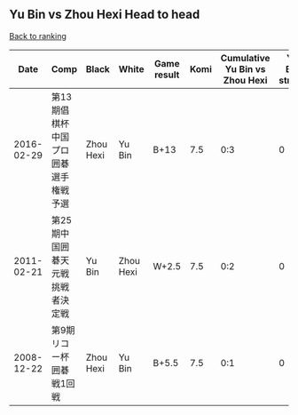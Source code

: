 ## Yu Bin vs Zhou Hexi Head to head

[Back to ranking](../../index.md)




| **Date** | **Comp** | **Black** | **White** | **Game result** | **Komi** | **Cumulative Yu Bin vs Zhou Hexi** | **Yu Bin streak** | **Zhou Hexi streak** | 
| --- | --- | --- | --- | --- | --- | --- | --- | --- |
| 2016-02-29 | 第13期倡棋杯中国プロ囲碁選手権戦予選 | Zhou Hexi | Yu Bin | B+13 | 7.5 | 0:3 | 0 | 3 | 
| 2011-02-21 | 第25期中国囲碁天元戦挑戦者決定戦 | Yu Bin | Zhou Hexi | W+2.5 | 7.5 | 0:2 | 0 | 2 | 
| 2008-12-22 | 第9期リコー杯囲碁戦1回戦 | Zhou Hexi | Yu Bin | B+5.5 | 7.5 | 0:1 | 0 | 1 |




